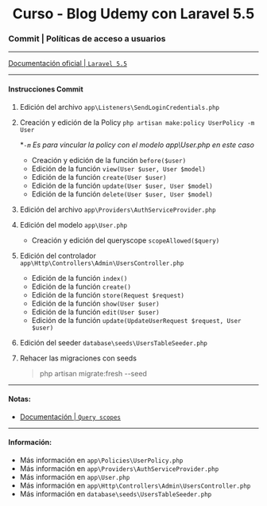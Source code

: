 
<!-- title -->
<h1 align="center">Curso - Blog Udemy con Laravel 5.5</h1>
<!-- end title -->

<!-- commit name -->
### Commit | __Políticas de acceso a usuarios__
<!-- end commit name -->

- - - - - - - - - - - - - - - - - - - - - - - - - - - - - -

<!-- official documentation -->
[Documentación oficial | `Laravel 5.5` ](https://laravel.com/docs/5.5/)
<!-- end official documentation -->

- - - - - - - - - - - - - - - - - - - - - - - - - - - - - -

<!-- commit instructions -->
#### Instrucciones Commit
1. Edición del archivo `app\Listeners\SendLoginCredentials.php`
2. Creación y edición de la Policy `php artisan make:policy UserPolicy -m User`
   
   **`-m` Es para vincular la policy con el modelo app\User.php en este caso*
   - Creación y edición de la función `before($user)`
   - Edición de la función `view(User $user, User $model)`
   - Edición de la función `create(User $user)`
   - Edición de la función `update(User $user, User $model)`
   - Edición de la función `delete(User $user, User $model)`
3. Edición del archivo `app\Providers\AuthServiceProvider.php`
4. Edición del modelo `app\User.php`
   - Creación y edición del queryscope `scopeAllowed($query)`
5. Edición del controlador `app\Http\Controllers\Admin\UsersController.php`
   - Edición de la función `index()`
   - Edición de la función `create()`
   - Edición de la función `store(Request $request)`
   - Edición de la función `show(User $user)`
   - Edición de la función `edit(User $user)`
   - Edición de la función `update(UpdateUserRequest $request, User $user)`
6. Edición del seeder `database\seeds\UsersTableSeeder.php`
7. Rehacer las migraciones con seeds
   > php artisan migrate:fresh --seed
<!-- end commit instructions -->

- - - - - - - - - - - - - - - - - - - - - - - - - - - - - -

<!-- notes -->
#### Notas:
- [Documentación | `Query scopes`](https://laravel.com/docs/5.5/eloquent#query-scopes)
<!-- end notes -->

- - - - - - - - - - - - - - - - - - - - - - - - - - - - - -

<!-- information -->
#### Información:
- Más información en `app\Policies\UserPolicy.php`
- Más información en `app\Providers\AuthServiceProvider.php`
- Más información en `app\User.php`
- Más información en `app\Http\Controllers\Admin\UsersController.php`
- Más información en `database\seeds\UsersTableSeeder.php`
<!-- end information -->